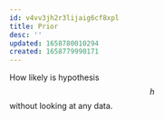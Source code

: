 ```yaml
---
id: v4vv3jh2r3lijaig6cf8xpl
title: Prior
desc: ''
updated: 1658780010294
created: 1658779990171
---
```


How likely is hypothesis $$h$$ without looking at any data.

